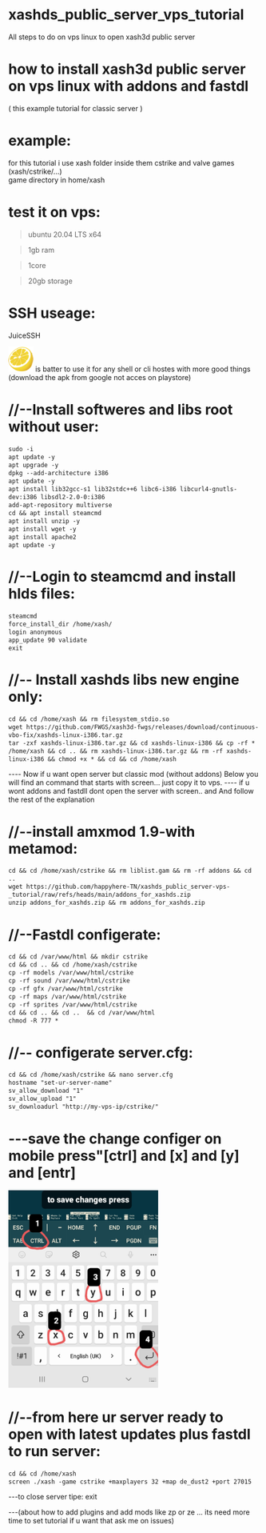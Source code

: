 # xashds_public_server_vps_tutorial
All steps to do on vps linux to open xash3d public server


# how to install xash3d public server on vps linux with addons and fastdl

 ( this example tutorial for classic server  )
 
# example:
   for this tutorial i use xash folder inside them cstrike and valve games (xash/cstrike/...)  
   game directory in
   home/xash

# test it on vps:
> ubuntu 20.04 LTS x64

> 1gb ram 

> 1core 

> 20gb storage

# SSH useage:
JuiceSSH
 
<img src="https://github.com/happyhere-TN/xashds_public_server-vps-_tutorial/blob/main/juiceicon.png?raw=true" width="50"/>
is batter to use it for any shell or cli hostes with more good things (download the apk from google not acces on playstore)

# //--Install softweres and libs root without user:
    sudo -i
    apt update -y 
    apt upgrade -y
    dpkg --add-architecture i386
    apt update -y
    apt install lib32gcc-s1 lib32stdc++6 libc6-i386 libcurl4-gnutls-dev:i386 libsdl2-2.0-0:i386
    add-apt-repository multiverse
    cd && apt install steamcmd
    apt install unzip -y
    apt install wget -y
    apt install apache2
    apt update -y

 
 # //--Login to steamcmd and install hlds files:
    steamcmd
    force_install_dir /home/xash/ 
    login anonymous
    app_update 90 validate
    exit

# //-- Install xashds libs new engine only:
    cd && cd /home/xash && rm filesystem_stdio.so
    wget https://github.com/FWGS/xash3d-fwgs/releases/download/continuous-vbo-fix/xashds-linux-i386.tar.gz
    tar -zxf xashds-linux-i386.tar.gz && cd xashds-linux-i386 && cp -rf * /home/xash && cd .. && rm xashds-linux-i386.tar.gz && rm -rf xashds-linux-i386 && chmod +x * && cd && cd /home/xash

---- Now if u want open server but classic mod (without addons) Below you will find an command that starts with screen... just copy it to vps.
---- if u wont addons and fastdll dont open the server with screen..  and And follow the rest of the explanation


# //--install amxmod 1.9-with metamod:
    cd && cd /home/xash/cstrike && rm liblist.gam && rm -rf addons && cd ..
    wget https://github.com/happyhere-TN/xashds_public_server-vps-_tutorial/raw/refs/heads/main/addons_for_xashds.zip
    unzip addons_for_xashds.zip && rm addons_for_xashds.zip

# //--Fastdl configerate:
    cd && cd /var/www/html && mkdir cstrike 
    cd && cd .. && cd /home/xash/cstrike
    cp -rf models /var/www/html/cstrike
    cp -rf sound /var/www/html/cstrike
    cp -rf gfx /var/www/html/cstrike
    cp -rf maps /var/www/html/cstrike
    cp -rf sprites /var/www/html/cstrike
    cd && cd .. && cd ..  && cd /var/www/html
    chmod -R 777 *

# //-- configerate server.cfg:
    cd && cd /home/xash/cstrike && nano server.cfg
    hostname "set-ur-server-name"
    sv_allow_download "1"
    sv_allow_upload "1"
    sv_downloadurl "http://my-vps-ip/cstrike/"

# ---save the change configer on mobile press"[ctrl] and [x] and [y] and [entr]

   <img src="https://github.com/happyhere-TN/xashds_public_server-vps-_tutorial/blob/main/server_confugerate_save.jpg?raw=true" width="300"/>

# //--from here ur server ready to open with latest updates plus fastdl to run server:
    cd && cd /home/xash
    screen ./xash -game cstrike +maxplayers 32 +map de_dust2 +port 27015

---to close server tipe: exit

---(about how to add plugins and add mods like zp or ze ...  its need more time to set tutorial if u want that ask me on issues)

